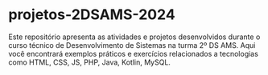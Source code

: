 # projetos-2DSAMS-2024
Este repositório apresenta as atividades e projetos desenvolvidos durante o curso técnico de Desenvolvimento de Sistemas na turma 2º DS AMS. Aqui você encontrará exemplos práticos e exercícios relacionados a tecnologias como HTML, CSS, JS, PHP, Java, Kotlin, MySQL.
